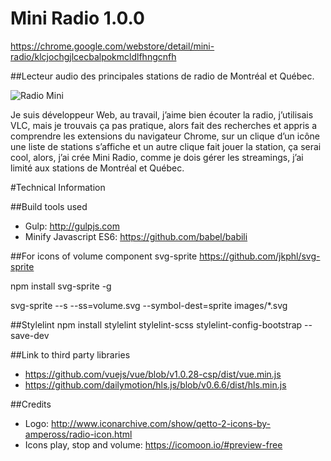 # Mini Radio 1.0.0
https://chrome.google.com/webstore/detail/mini-radio/klcjochgjlcecbalpokmcldlfhngcnfh

##Lecteur audio des principales stations de radio de Montréal et Québec.

![Radio Mini](https://1.bp.blogspot.com/-iJNGSD0PvZM/WAQFGeGXytI/AAAAAAAACEg/hPK1LAj89bERGdqvQLxCA54v_x-qRxVFgCLcB/s1600/screen-anime6.gif)

Je suis développeur Web, au travail, j’aime bien écouter la radio, j’utilisais VLC, mais je trouvais ça pas pratique, alors fait des recherches et appris a comprendre les extensions du navigateur Chrome, sur un clique d’un icône une liste de stations s’affiche et un autre clique fait jouer la station, ça serai cool, alors, j’ai crée Mini Radio, comme je dois gérer les streamings, j’ai limité aux stations de Montréal et Québec.

#Technical Information

##Build tools used
- Gulp:  http://gulpjs.com
- Minify Javascript ES6: https://github.com/babel/babili

##For icons of volume component
svg-sprite
https://github.com/jkphl/svg-sprite

npm install svg-sprite -g

svg-sprite --s --ss=volume.svg --symbol-dest=sprite images/*.svg


##Stylelint
npm install stylelint stylelint-scss stylelint-config-bootstrap --save-dev

##Link to third party libraries
- https://github.com/vuejs/vue/blob/v1.0.28-csp/dist/vue.min.js
- https://github.com/dailymotion/hls.js/blob/v0.6.6/dist/hls.min.js


##Credits
- Logo: http://www.iconarchive.com/show/qetto-2-icons-by-ampeross/radio-icon.html
- Icons play, stop and volume: https://icomoon.io/#preview-free
